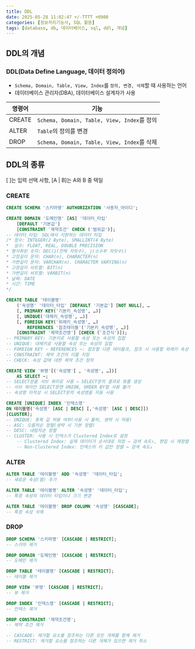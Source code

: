 ```yaml
---
title: DDL
date: 2025-05-28 11:02:47 +/-TTTT +0900
categories: [정보처리기능사, SQL 활용]
tags: [database, db, 데이터베이스, sql, ddl, 개념]
---
```


## DDL의 개념
### DDL(Data Define Language, 데이터 정의어)
* `Schema, Domain, Table, View, Index`를 `정의, 변경, 삭제`할 때 사용하는 언어
* 데이터베이스 관리자(DBA), 데이터베이스 설계자가 사용

|명령어|기능|
|------|---|
|CREATE|`Schema, Domain, Table, View, Index`를 정의|
|ALTER|`Table`의 정의를 변경|
|DROP|`Schema, Domain, Table, View, Index`를 삭제|

## DDL의 종류
[ ]는 입력 선택 사항, [A | B]는 A와 B 중 택일
### CREATE
```sql
CREATE SCHEMA '스키마명' AUTHORIZATION '사용자_아이디';
```
```sql
CREATE DOMAIN '도메인명' [AS] '데이터_타입'
    [DEFAULT '기본값']
    [CONSTRAINT '제약조건' CHECK ('범위값')];
-- 데이터_타입: SQL에서 지원하는 데이터 타입
/* 정수: INTEGER(2 Byte), SMALLINT(4 Byte)
*  실수: FLOAT, REAL, DOUBLE PRECISION
* 형식화된 숫자: DEC(i(전체 자릿수), j(소수부 자릿수))
* 고정길이 문자: CHAR(n), CHARACTER(n)
* 가변길이 문자: VARCHAR(n). CHARACTER VARYING(n)
* 고정길이 비트열: BIT(n)
* 가변길이 비트열: VARBIT(n)
* 날짜: DATE
* 시간: TIME
*/
```
```sql
CREATE TABLE '테이블명'
    ('속성명' '데이터_타입' [DEFAULT '기본값'] [NOT NULL], …
    [, PRIMARY KEY('기본키_속성명', …)]
    [, UNIQUE('대체키_속성명', …)]
    [, FOREIGN KEY('외래키_속성명', …)
        REFERENCES '참조테이블'('기본키_속성명', …)]
    [CONSTRAINT '제약조건명'] [CHECK ('조건식')]);
-- PRIMARY KEY: 기본키로 사용할 속성 또는 속성의 집합
-- UNIQUE: 대체키로 사용할 속성 또는 속성의 집합
-- FOREIGN KEY ~ REFERENCES ~: 참조할 다른 테이블과, 참조 시 사용할 외래키 속성
-- CONSTRAINT: 제약 조건의 이름 지정
-- CHECK: 속성 값에 대한 제약 조건 정의
```
```sql
CREATE VIEW '뷰명'[('속성명'[ , '속성명', …])]
    AS SELECT ~;
-- SELECT문을 서브 쿼리로 사용 → SELECT문의 결과로 뷰를 생성
-- 서브 쿼리인 SELECT문엔 UNION, ORDER BY절 사용 불가
-- 속성명 미작성 시 SELECT문의 속성명을 자동 사용
```
```sql
CREATE [UNIQUE] INDEX '인덱스명'
ON 테이블명('속성명' [ASC | DESC] [,'속성명' [ASC | DESC]])
[CLUSTER];
-- UNIQUE: 중복 값 허용 여부(사용 시 불허, 생략 시 허용)
-- ASC: 오름차순 정렬(생략 시 기본 정렬)
-- DESC: 내림차순 정렬
-- CLUSTER: 사용 시 인덱스가 Clustered Index로 설정
    -- Clustered Index: 실제 데이터가 순서대로 저장 → 검색 속도↑, 편집 시 재정렬 필요
    -- Non-Clustered Index: 인덱스의 키 값만 정렬 → 검색 속도↓
```
### ALTER
```sql
ALTER TABLE '테이블명' ADD '속성명' '데이터_타입';
-- 새로운 속성(열) 추가

ALTER TABLE '테이블명' ALTER '속성명' '데이터_타입';
-- 특정 속성의 데이터 타입이나 크기 변경

ALTER TABLE '테이블명' DROP COLUMN '속성명' [CASCADE];
-- 특정 속성 삭제
```
### DROP
```sql
DROP SCHEMA '스키마명' [CASCADE | RESTRICT];
-- 스키마 제거

DROP DOMAIN '도메인명' [CASCADE | RESTRICT];
-- 도메인 제거

DROP TABLE '테이블명' [CASCADE | RESTRICT];
-- 테이블 제거

DROP VIEW '뷰명' [CASCADE | RESTRICT];
-- 뷰 제거

DROP INDEX '인덱스명' [CASCADE | RESTRICT];
-- 인덱스 제거

DROP CONSTRAINT '제약조건명';
-- 제약 조건 제거

-- CASCADE: 제거할 요소를 참조하는 다른 모든 개체를 함께 제거
-- RESTRICT: 제거할 요소를 참조하는 다른 개체가 있으면 제거 취소
```